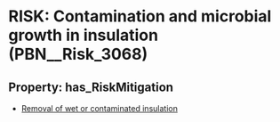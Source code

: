 # RISK: __Contamination and microbial growth in insulation__ (PBN__Risk_3068)

## Property: has_RiskMitigation

* [Removal of wet or contaminated insulation](PBN__Mitigation_1430)

